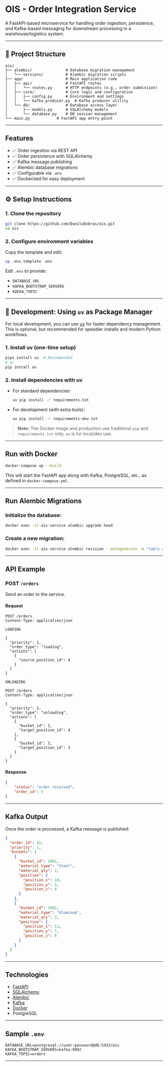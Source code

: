 # OIS - Order Integration Service

A FastAPI-based microservice for handling order ingestion, persistence, and Kafka-based messaging for downstream processing in a warehouse/logistics system.

---

## 📁 Project Structure

```
ois/
├── alembic/               # Database migration management
│   └── versions/          # Alembic migration scripts
├── app/                   # Main application code
│   ├── api/               # FastAPI routes
│   │   └── routes.py      # HTTP endpoints (e.g., order submission)
│   ├── core/              # Core logic and configuration
│   │   ├── config.py      # Environment and settings
│   │   └── kafka_producer.py  # Kafka producer utility
│   └── db/                # Database access layer
│       ├── models.py      # SQLAlchemy models
│       └── database.py    # DB session management
└── main.py            # FastAPI app entry point
```

---

## Features

* ✅ Order ingestion via REST API
* ✅ Order persistence with SQLAlchemy
* ✅ Kafka message publishing
* ✅ Alembic database migrations
* ✅ Configurable via `.env`
* ✅ Dockerized for easy deployment

---

## ⚙️ Setup Instructions

### 1. Clone the repository

```bash
git clone https://github.com/DaniloDobras/ois.git
cd ois
```

### 2. Configure environment variables

Copy the template and edit:

```bash
cp .env.template .env
```

Edit `.env` to provide:

* `DATABASE_URL`
* `KAFKA_BOOTSTRAP_SERVERS`
* `KAFKA_TOPIC`

---

## 🧪 Development: Using `uv` as Package Manager

For local development, you can use [uv](https://github.com/astral-sh/uv) for faster dependency management. This is optional, but recommended for speedier installs and modern Python workflows.

### 1. Install uv (one-time setup)

```bash
pipx install uv  # Recommended
# or
pip install uv
```

### 2. Install dependencies with uv

- For standard dependencies:
  ```bash
  uv pip install -r requirements.txt
  ```
- For development (with extra tools):
  ```bash
  uv pip install -r requirements-dev.txt
  ```

> **Note:** The Docker image and production use traditional `pip` and `requirements.txt` only. `uv` is for local/dev use.

---

## Run with Docker

```bash
docker-compose up --build
```

This will start the FastAPI app along with Kafka, PostgreSQL, etc., as defined in `docker-compose.yml`.

---

## Run Alembic Migrations

### Initialize the database:

```bash
docker exec -it ois-service alembic upgrade head
```

### Create a new migration:

```bash
docker exec -it ois-service alembic revision --autogenerate -m "table added"
```

---

## API Example

### POST `/orders`

Send an order to the service.

#### Request

```http
POST /orders
Content-Type: application/json

LOADING

{
  "priority": 1,
  "order_type": "loading",
  "actions": [
    {
      "source_position_id": 4
    }
  ]
}

UNLOADING

POST /orders
Content-Type: application/json

{
  "priority": 2,
  "order_type": "unloading",
  "actions": [
    {
      "bucket_id": 2,
      "target_position_id": 4
    },
    {
      "bucket_id": 3,
      "target_position_id": 3
    }
  ]
}

```

#### Response

```json
{
    "status": "order received",
    "order_id": 5
}
```

---

## Kafka Output

Once the order is processed, a Kafka message is published:

```json
{
  "order_id": 42,
  "priority": 1,
  "buckets": [
    {
      "bucket_id": 1001,
      "material_type": "Steel",
      "material_qty": 2,
      "position": {
        "position_x": 10,
        "position_y": 5,
        "position_z": 0
      }
    },
    {
      "bucket_id": 1002,
      "material_type": "Aluminum",
      "material_qty": 3,
      "position": {
        "position_x": 12,
        "position_y": 7,
        "position_z": 0
      }
    }
  ]
}
```

---

##  Technologies

* [FastAPI](https://fastapi.tiangolo.com/)
* [SQLAlchemy](https://www.sqlalchemy.org/)
* [Alembic](https://alembic.sqlalchemy.org/)
* [Kafka](https://kafka.apache.org/)
* [Docker](https://www.docker.com/)
* PostgreSQL

---

## Sample `.env`

```env
DATABASE_URL=postgresql://user:password@db:5432/ois
KAFKA_BOOTSTRAP_SERVERS=kafka:9092
KAFKA_TOPIC=orders
```

---
